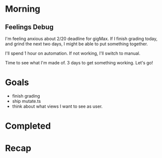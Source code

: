 # Morning
## Feelings Debug
I'm feeling anxious about 2/20 deadline for gigMax. If I finish grading today, and grind the next two days, I might be able to put something together. 

I'll spend 1 hour on automation. If not working, I'll switch to manual.

Time to see what I'm made of. 3 days to get something working. Let's go!
# Goals
- finish grading 
- ship mutate.ts
- think about what views I want to see as user.
# Completed
# Recap

